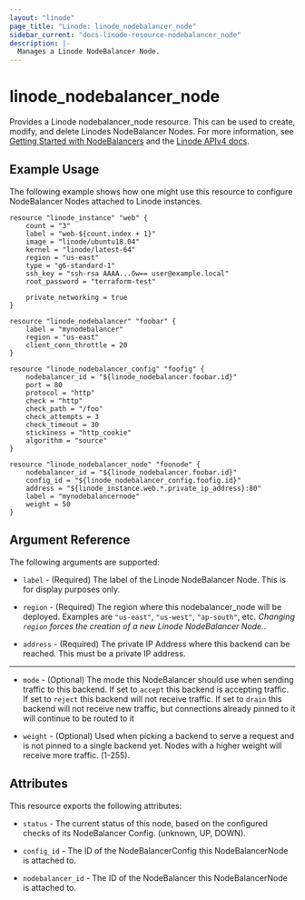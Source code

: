```yaml
---
layout: "linode"
page_title: "Linode: linode_nodebalancer_node"
sidebar_current: "docs-linode-resource-nodebalancer_node"
description: |-
  Manages a Linode NodeBalancer Node.
---
```


# linode\_nodebalancer_node

Provides a Linode nodebalancer_node resource.  This can be used to create,
modify, and delete Linodes NodeBalancer Nodes. For more information, see [Getting Started with NodeBalancers](https://www.linode.com/docs/platform/nodebalancer/getting-started-with-nodebalancers/)
and the [Linode APIv4 docs](https://developers.linode.com/api/v4#operation/createNodeBalancerNode).

## Example Usage

The following example shows how one might use this resource to configure NodeBalancer Nodes attached to Linode instances.

```hcl
resource "linode_instance" "web" {
    count = "3"
    label = "web-${count.index + 1}"
    image = "linode/ubuntu18.04"
    kernel = "linode/latest-64"
    region = "us-east"
    type = "g6-standard-1"
    ssh_key = "ssh-rsa AAAA...Gw== user@example.local"
    root_password = "terraform-test"

    private_networking = true
}

resource "linode_nodebalancer" "foobar" {
    label = "mynodebalancer"
    region = "us-east"
    client_conn_throttle = 20
}

resource "linode_nodebalancer_config" "foofig" {
    nodebalancer_id = "${linode_nodebalancer.foobar.id}"
    port = 80
    protocol = "http"
    check = "http"
    check_path = "/foo"
    check_attempts = 3
    check_timeout = 30
    stickiness = "http_cookie"
    algorithm = "source"
}

resource "linode_nodebalancer_node" "foonode" {
    nodebalancer_id = "${linode_nodebalancer.foobar.id}"
    config_id = "${linode_nodebalancer_config.foofig.id}"
    address = "${linode_instance.web.*.private_ip_address}:80"
    label = "mynodebalancernode"
    weight = 50
}
```

## Argument Reference

The following arguments are supported:

* `label` - (Required) The label of the Linode NodeBalancer Node. This is for display purposes only.

* `region` - (Required) The region where this nodebalancer_node will be deployed.  Examples are `"us-east"`, `"us-west"`, `"ap-south"`, etc.  *Changing `region` forces the creation of a new Linode NodeBalancer Node.*.
* `address` - (Required) The private IP Address where this backend can be reached. This must be a private IP address.

- - -

* `mode` - (Optional) The mode this NodeBalancer should use when sending traffic to this backend. If set to `accept` this backend is accepting traffic. If set to `reject` this backend will not receive traffic. If set to `drain` this backend will not receive new traffic, but connections already pinned to it will continue to be routed to it

* `weight` - (Optional) Used when picking a backend to serve a request and is not pinned to a single backend yet. Nodes with a higher weight will receive more traffic. (1-255).

## Attributes

This resource exports the following attributes:

* `status` - The current status of this node, based on the configured checks of its NodeBalancer Config. (unknown, UP, DOWN).

* `config_id` - The ID of the NodeBalancerConfig this NodeBalancerNode is attached to.

* `nodebalancer_id` - The ID of the NodeBalancer this NodeBalancerNode is attached to.